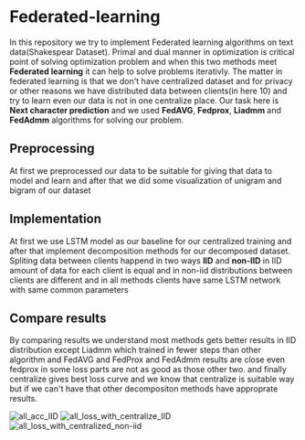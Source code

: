 # Federated-learning
In this repository we try to implement Federated learning algorithms on text data(Shakespear Dataset).
Primal and dual manner in optimization is critical point of solving optimization problem and when this two methods meet **Federated learning** it can help to solve problems iterativly.
The matter in federated learning is that we don't have centralized dataset and for privacy or other reasons we have distributed data between clients(in here 10) and try to learn even our data is not in one centralize place.
Our task here is **Next character prediction** and we used **FedAVG**, **Fedprox**, **Liadmm** and  **FedAdmm** algorithms for solving our problem.
## Preprocessing
At first we preprocessed our data to be suitable for giving that data to model and learn and after that we did some visualization of unigram and bigram of our dataset
## Implementation
At first we use LSTM model as our baseline for our centralized training and after that implement decomposition methods for our decomposed dataset. Spliting data between clients happend in two ways **IID** and **non-IID** in IID amount of data for each client is equal and in non-iid distributions between clients are different and in all methods clients have same LSTM network with same common parameters
## Compare results
By comparing results we understand most methods gets better results in IID distribution except Liadmm which trained in fewer steps than other algorithm and FedAVG and FedProx and FedAdmm results are close even fedprox in some loss parts are not as good as those other two. and finally centralize gives best loss curve and we know that centralize is suitable way but if we can't have that other decompositon methods have approprate results.

![all_acc_IID](https://user-images.githubusercontent.com/58938036/220176655-35bd89d3-1aae-43fb-a86c-3ebd91605a24.png)
![all_loss_with_centralize_IID](https://user-images.githubusercontent.com/58938036/220176229-19fc6153-0cdf-40a0-b4f8-2f1d373bfe87.png)
![all_loss_with_centralized_non-iid](https://user-images.githubusercontent.com/58938036/220176567-58835162-8fd3-4360-b57e-c4899ce56d66.png)
